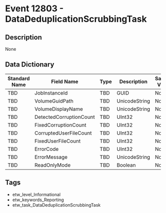 # Event 12803 - DataDeduplicationScrubbingTask

## Description
None

## Data Dictionary
|Standard Name|Field Name|Type|Description|Sample Value|
|---|---|---|---|---|
|TBD|JobInstanceId|TBD|GUID|None|None|
|TBD|VolumeGuidPath|TBD|UnicodeString|None|None|
|TBD|VolumeDisplayName|TBD|UnicodeString|None|None|
|TBD|DetectedCorruptionCount|TBD|UInt32|None|None|
|TBD|FixedCorruptionCount|TBD|UInt32|None|None|
|TBD|CorruptedUserFileCount|TBD|UInt32|None|None|
|TBD|FixedUserFileCount|TBD|UInt32|None|None|
|TBD|ErrorCode|TBD|UInt32|None|None|
|TBD|ErrorMessage|TBD|UnicodeString|None|None|
|TBD|ReadOnlyMode|TBD|Boolean|None|None|

## Tags
* etw_level_Informational
* etw_keywords_Reporting
* etw_task_DataDeduplicationScrubbingTask